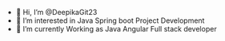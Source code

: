 - 👋 Hi, I’m @DeepikaGit23
- 👀 I’m interested in Java Spring boot Project Development
- 🌱 I’m currently Working as Java Angular Full stack developer 

